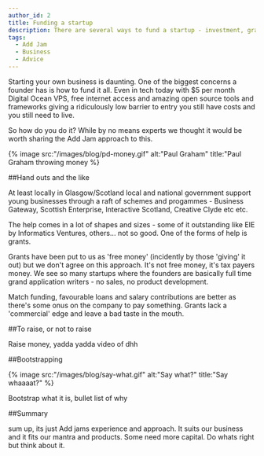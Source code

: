 ```yaml
---
author_id: 2
title: Funding a startup
description: There are several ways to fund a startup - investment, grants or our approach bootstrapping.
tags:
  - Add Jam
  - Business
  - Advice
---
```

Starting your own business is daunting. One of the biggest concerns a founder has is how to fund it all. Even in tech today with $5 per month Digital Ocean VPS, free internet access and amazing open source tools and frameworks giving a ridiculously low barrier to entry you still have costs and you still need to live.

So how do you do it? While by no means experts we thought it would be worth sharing the Add Jam approach to this.

{% image src:"/images/blog/pd-money.gif" alt:"Paul Graham" title:"Paul Graham throwing money %}

##Hand outs and the like

At least locally in Glasgow/Scotland local and national government support young businesses through a raft of schemes and progammes - Business Gateway, Scottish Enterprise, Interactive Scotland, Creative Clyde etc etc.

The help comes in a lot of shapes and sizes - some of it outstanding like EIE by Informatics Ventures, others... not so good. One of the forms of help is grants.

Grants have been put to us as 'free money' (incidently by those 'giving' it out) but we don't agree on this approach. It's not free money, it's tax payers money. We see so many startups where the founders are basically full time grand application writers - no sales, no product development.

Match funding, favourable loans and salary contributions are better as there's some onus on the company to pay something. Grants lack a 'commercial' edge and leave a bad taste in the mouth.

##To raise, or not to raise

Raise money, yadda yadda video of dhh

##Bootstrapping

{% image src:"/images/blog/say-what.gif" alt:"Say what?" title:"Say whaaaat?" %}

Bootstrap what it is, bullet list of why

##Summary

sum up, its just Add jams experience and approach. It suits our business and it fits our mantra and products. Some need more capital. Do whats right but think about it.








